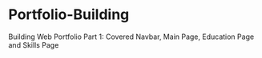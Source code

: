 # Portfolio-Building
Building Web Portfolio Part 1: Covered Navbar, Main Page, Education Page and Skills Page
